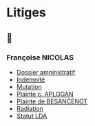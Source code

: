 <!-- ![img](../_aux/assises_Commons.png) -->

# Litiges

## 📁
### <a id="nicolas"></a>Françoise NICOLAS

* <a id="dossadmin"></a>[Dossier amninistratif](./nicolas-dossadmin.md)
* <a id="indemn"></a>[Indemnité](./nicolas-indemnite.md)
* <a id="mutation"></a>[Mutation](./nicolas-mutation.md)
* <a id="aplogan"></a>[Plainte c. APLOGAN](./nicolas-aplogan.md)
* <a id="besanc"></a>[Plainte de BESANCENOT](./nicolas-besanc.md)
* <a id="radiation"></a>[Radiation](./nicolas-radiation.md)
* <a id="lda"></a>[Statut LDA](./nicolas-lda.md)

<!--
---
[Photo](./cewiki-attrib.md#assises)
-->
